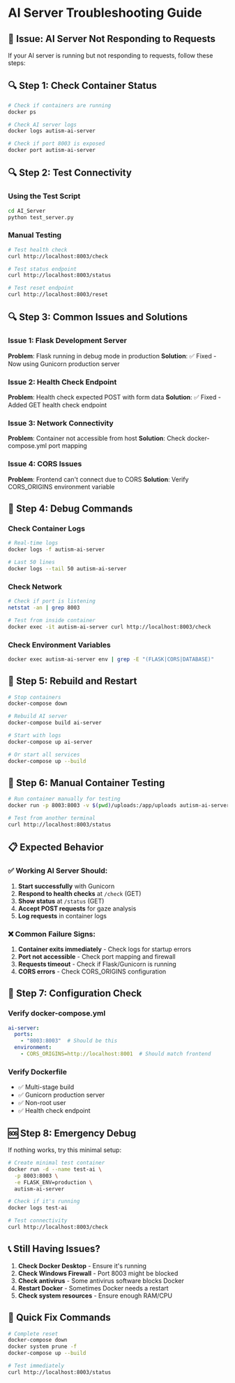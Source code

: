 # AI Server Troubleshooting Guide

## 🚨 Issue: AI Server Not Responding to Requests

If your AI server is running but not responding to requests, follow these steps:

## 🔍 Step 1: Check Container Status

```bash
# Check if containers are running
docker ps

# Check AI server logs
docker logs autism-ai-server

# Check if port 8003 is exposed
docker port autism-ai-server
```

## 🔍 Step 2: Test Connectivity

### Using the Test Script
```bash
cd AI_Server
python test_server.py
```

### Manual Testing
```bash
# Test health check
curl http://localhost:8003/check

# Test status endpoint
curl http://localhost:8003/status

# Test reset endpoint
curl http://localhost:8003/reset
```

## 🔍 Step 3: Common Issues and Solutions

### Issue 1: Flask Development Server
**Problem**: Flask running in debug mode in production
**Solution**: ✅ Fixed - Now using Gunicorn production server

### Issue 2: Health Check Endpoint
**Problem**: Health check expected POST with form data
**Solution**: ✅ Fixed - Added GET health check endpoint

### Issue 3: Network Connectivity
**Problem**: Container not accessible from host
**Solution**: Check docker-compose.yml port mapping

### Issue 4: CORS Issues
**Problem**: Frontend can't connect due to CORS
**Solution**: Verify CORS_ORIGINS environment variable

## 🔧 Step 4: Debug Commands

### Check Container Logs
```bash
# Real-time logs
docker logs -f autism-ai-server

# Last 50 lines
docker logs --tail 50 autism-ai-server
```

### Check Network
```bash
# Check if port is listening
netstat -an | grep 8003

# Test from inside container
docker exec -it autism-ai-server curl http://localhost:8003/check
```

### Check Environment Variables
```bash
docker exec autism-ai-server env | grep -E "(FLASK|CORS|DATABASE)"
```

## 🔧 Step 5: Rebuild and Restart

```bash
# Stop containers
docker-compose down

# Rebuild AI server
docker-compose build ai-server

# Start with logs
docker-compose up ai-server

# Or start all services
docker-compose up --build
```

## 🔧 Step 6: Manual Container Testing

```bash
# Run container manually for testing
docker run -p 8003:8003 -v $(pwd)/uploads:/app/uploads autism-ai-server

# Test from another terminal
curl http://localhost:8003/status
```

## 📋 Expected Behavior

### ✅ Working AI Server Should:
1. **Start successfully** with Gunicorn
2. **Respond to health checks** at `/check` (GET)
3. **Show status** at `/status` (GET)
4. **Accept POST requests** for gaze analysis
5. **Log requests** in container logs

### ❌ Common Failure Signs:
1. **Container exits immediately** - Check logs for startup errors
2. **Port not accessible** - Check port mapping and firewall
3. **Requests timeout** - Check if Flask/Gunicorn is running
4. **CORS errors** - Check CORS_ORIGINS configuration

## 🔧 Step 7: Configuration Check

### Verify docker-compose.yml
```yaml
ai-server:
  ports:
    - "8003:8003"  # Should be this
  environment:
    - CORS_ORIGINS=http://localhost:8001  # Should match frontend
```

### Verify Dockerfile
- ✅ Multi-stage build
- ✅ Gunicorn production server
- ✅ Non-root user
- ✅ Health check endpoint

## 🆘 Step 8: Emergency Debug

If nothing works, try this minimal setup:

```bash
# Create minimal test container
docker run -d --name test-ai \
  -p 8003:8003 \
  -e FLASK_ENV=production \
  autism-ai-server

# Check if it's running
docker logs test-ai

# Test connectivity
curl http://localhost:8003/check
```

## 📞 Still Having Issues?

1. **Check Docker Desktop** - Ensure it's running
2. **Check Windows Firewall** - Port 8003 might be blocked
3. **Check antivirus** - Some antivirus software blocks Docker
4. **Restart Docker** - Sometimes Docker needs a restart
5. **Check system resources** - Ensure enough RAM/CPU

## 🔄 Quick Fix Commands

```bash
# Complete reset
docker-compose down
docker system prune -f
docker-compose up --build

# Test immediately
curl http://localhost:8003/status
``` 